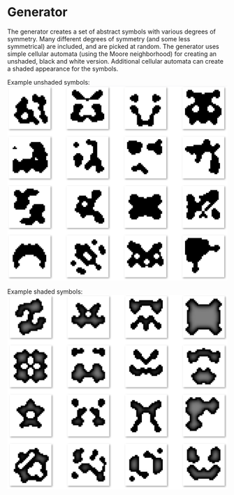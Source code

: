 # Generator
The generator creates a set of abstract symbols with various degrees of symmetry. Many different degrees of symmetry (and some less symmetrical) are included, and are picked at random. The generator uses simple cellular automata (using the Moore neighborhood) for creating an unshaded, black and white version. Additional cellular automata can create a shaded appearance for the symbols.

Example unshaded symbols:
![unshaded_symbols](https://github.com/sentientdesigns/aliensymbols/blob/master/unshaded.png)


Example shaded symbols:
![shaded_symbols](https://github.com/sentientdesigns/aliensymbols/blob/master/shaded.png)
